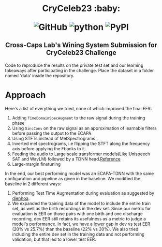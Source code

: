 <h1 align="center">
<p>CryCeleb23 :baby:</p>
<p align="center">
<img alt="GitHub" src="https://img.shields.io/github/license/cross-caps/AFLI?color=green&logo=GNU&logoColor=green">
<img alt="python" src="https://img.shields.io/badge/python-%3E%3D3.8-blue?logo=python">
<img alt="PyPI" src="https://img.shields.io/badge/release-v1.0-brightgreen?logo=apache&logoColor=brightgreen">
</p>
</h1>
<h2 align="center">
<p>Cross-Caps Lab's Wining System Submission for CryCeleb23 Challenge</p>
</h2>


Code to reproduce the results on the private test set and our learning takeaways after participating in the challenge. Place the dataset in a folder named 'data' inside the repository.
# Approach

Here's a list of everything we tried, none of which improved the final EER:

1. Adding `TimeDomainSpecAugment` to the raw signal during the training phase
2. Using `SincConv` on the raw signal as an approximation of learnable filters before passing the output to the ECAPA
3. Using STFTs instead of MelSpectrograms
4. Inverted mel spectrograms, i.e flipping the STFT along the frequency axis before applying the Fbanks to it.
5. Feeding the audio to Large scale transformer models(Like Unispeech SAT and WavLM) followed by a TDNN head.[Reference](https://huggingface.co/docs/transformers/v4.20.0/en/model_doc/unispeech-sat#transformers.UniSpeechSatForXVector)
6. Large-margin finetuning

In the end, our best performing model was an ECAPA-TDNN with the same configuration and pipeline as given in the baseline. We modified the baseline in 2 different ways:

1. Performing Test Time Augmentation during evaluation as suggested by [dienhoa](https://github.com/dienhoa).
2. We expanded the training data of the model to include the entire train set, as well as the birth recordings in the dev set. Since our metric for evaluation is EER on those pairs with one birth and one discharge recording, dev EER still retains its usefulness as a metric to judge a model's performance. In fact, we have a lower gap in dev vs test EER (20% vs 25.7%) than the baseline (22% vs 30%). We also tried including the entire dev set in the training data and not performing validation, but that led to a lower test EER.

